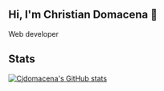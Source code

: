 ## Hi, I'm Christian Domacena 👋

<p> Web developer </p>

## Stats

[![Cjdomacena's GitHub stats](https://github-readme-stats.vercel.app/api?username=cjdomacena&count_private=true&show_icons=true&theme=dracula)](https://github.com/cjdomacena/github-readme-stats)
